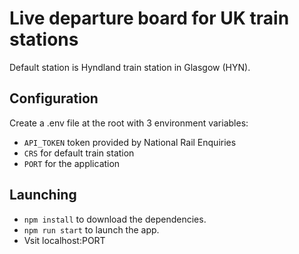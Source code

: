 # Live departure board for UK train stations

Default station is Hyndland train station in Glasgow (HYN).

## Configuration
Create a .env file at the root with 3 environment variables:
- `API_TOKEN` token provided by National Rail Enquiries
- `CRS` for default train station
- `PORT` for the application

## Launching
- `npm install` to download the dependencies.
- `npm run start` to launch the app.
- Vsit localhost:PORT